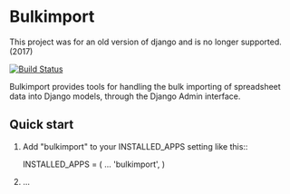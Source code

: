 # Bulkimport

This project was for an old version of django and is no longer supported. (2017)


[![Build Status](https://travis-ci.org/omad/django-bulkimport.svg?branch=master)](https://travis-ci.org/omad/django-bulkimport)

Bulkimport provides tools for handling the bulk importing of
spreadsheet data into Django models, through the Django Admin
interface.


Quick start
-----------

1. Add "bulkimport" to your INSTALLED_APPS setting like this::

      INSTALLED_APPS = (
          ...
          'bulkimport',
      )

2. ...

